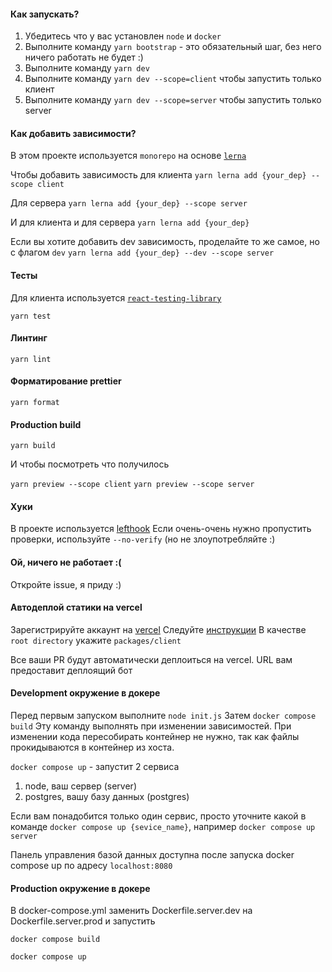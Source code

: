 #### Как запускать?

1. Убедитесь что у вас установлен `node` и `docker`
2. Выполните команду `yarn bootstrap` - это обязательный шаг, без него ничего работать не будет :)
3. Выполните команду `yarn dev`
3. Выполните команду `yarn dev --scope=client` чтобы запустить только клиент
4. Выполните команду `yarn dev --scope=server` чтобы запустить только server


#### Как добавить зависимости?
В этом проекте используется `monorepo` на основе [`lerna`](https://github.com/lerna/lerna)

Чтобы добавить зависимость для клиента
```yarn lerna add {your_dep} --scope client```

Для сервера
```yarn lerna add {your_dep} --scope server```

И для клиента и для сервера
```yarn lerna add {your_dep}```


Если вы хотите добавить dev зависимость, проделайте то же самое, но с флагом `dev`
```yarn lerna add {your_dep} --dev --scope server```


#### Тесты

Для клиента используется [`react-testing-library`](https://testing-library.com/docs/react-testing-library/intro/)

```yarn test```

#### Линтинг

```yarn lint```

#### Форматирование prettier

```yarn format```

#### Production build

```yarn build```

И чтобы посмотреть что получилось


`yarn preview --scope client`
`yarn preview --scope server`

#### Хуки
В проекте используется [lefthook](https://github.com/evilmartians/lefthook)
Если очень-очень нужно пропустить проверки, используйте `--no-verify` (но не злоупотребляйте :)

#### Ой, ничего не работает :(

Откройте issue, я приду :)

#### Автодеплой статики на vercel
Зарегистрируйте аккаунт на [vercel](https://vercel.com/)
Следуйте [инструкции](https://vitejs.dev/guide/static-deploy.html#vercel-for-git)
В качестве `root directory` укажите `packages/client`

Все ваши PR будут автоматически деплоиться на vercel. URL вам предоставит деплоящий бот

#### Development окружение в докере
Перед первым запуском выполните `node init.js`
Затем `docker compose build`
Эту команду выполнять при изменении зависимостей.
При изменении кода пересобирать контейнер не нужно,
так как файлы прокидываются в контейнер из хоста.

`docker compose up` - запустит 2 сервиса
1. node, ваш сервер (server)
2. postgres, вашу базу данных (postgres)

Если вам понадобится только один сервис, просто уточните какой в команде
`docker compose up {sevice_name}`, например `docker compose up server`

Панель управления базой данных доступна после запуска docker compose up по адресу `localhost:8080`

#### Production окружение в докере
В docker-compose.yml заменить Dockerfile.server.dev на Dockerfile.server.prod и запустить

`docker compose build`

`docker compose up`
